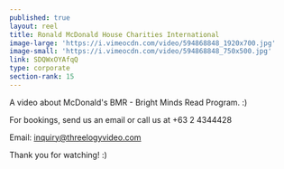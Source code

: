 ```yaml
---
published: true
layout: reel
title: Ronald McDonald House Charities International
image-large: 'https://i.vimeocdn.com/video/594868848_1920x700.jpg'
image-small: 'https://i.vimeocdn.com/video/594868848_750x500.jpg'
link: SDQWxOYAfqQ
type: corporate
section-rank: 15
---
```

A video about McDonald's BMR - Bright Minds Read Program. :) 

For bookings, send us an email or call us at +63 2 4344428

Email: inquiry@threelogyvideo.com

Thank you for watching! :)

